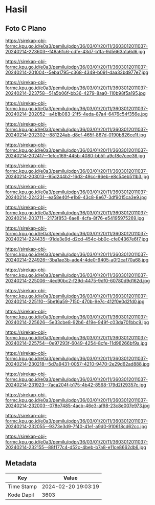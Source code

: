 # Hasil

## Foto C Plano

https://sirekap-obj-formc.kpu.go.id/e0a3/pemilu/pdpr/36/03/01/20/11/3603012011037-20240214-223603--f48a61c6-cdfe-43d7-b1fa-9d5663a1a6d6.jpg

https://sirekap-obj-formc.kpu.go.id/e0a3/pemilu/pdpr/36/03/01/20/11/3603012011037-20240214-201004--5eba1795-c368-4349-b091-daa33bd977e7.jpg

https://sirekap-obj-formc.kpu.go.id/e0a3/pemilu/pdpr/36/03/01/20/11/3603012011037-20240214-223758--51a5b06f-bb36-4279-8aa0-110b98f5a195.jpg

https://sirekap-obj-formc.kpu.go.id/e0a3/pemilu/pdpr/36/03/01/20/11/3603012011037-20240214-202052--a4b1b083-21f5-4eda-87a4-6476c54f356e.jpg

https://sirekap-obj-formc.kpu.go.id/e0a3/pemilu/pdpr/36/03/01/20/11/3603012011037-20240214-202302--881224ab-d8cf-465f-867d-0190b826ce1f.jpg

https://sirekap-obj-formc.kpu.go.id/e0a3/pemilu/pdpr/36/03/01/20/11/3603012011037-20240214-202417--1efcc169-445b-4080-bb5f-a9cf8e7cee36.jpg

https://sirekap-obj-formc.kpu.go.id/e0a3/pemilu/pdpr/36/03/01/20/11/3603012011037-20240214-203013--95d244b2-16d3-49cc-96eb-e8c54eb511b3.jpg

https://sirekap-obj-formc.kpu.go.id/e0a3/pemilu/pdpr/36/03/01/20/11/3603012011037-20240214-224231--ea58e40f-e1b9-43c8-8e67-3df9015ca3e9.jpg

https://sirekap-obj-formc.kpu.go.id/e0a3/pemilu/pdpr/36/03/01/20/11/3603012011037-20240214-203711--2173f853-6ae8-4cfa-8f76-e54195975269.jpg

https://sirekap-obj-formc.kpu.go.id/e0a3/pemilu/pdpr/36/03/01/20/11/3603012011037-20240214-224435--91de3e9d-d2cd-454c-bb0c-cfe04367e6f7.jpg

https://sirekap-obj-formc.kpu.go.id/e0a3/pemilu/pdpr/36/03/01/20/11/3603012011037-20240214-224926--3ba1ae3b-ade4-4de0-9405-a0f2caf70a68.jpg

https://sirekap-obj-formc.kpu.go.id/e0a3/pemilu/pdpr/36/03/01/20/11/3603012011037-20240214-225006--4ec90bc2-f29d-4475-9df0-60780d9d162d.jpg

https://sirekap-obj-formc.kpu.go.id/e0a3/pemilu/pdpr/36/03/01/20/11/3603012011037-20240214-225110--5be16a59-7150-470b-9e7c-412f0e0d2fd0.jpg

https://sirekap-obj-formc.kpu.go.id/e0a3/pemilu/pdpr/36/03/01/20/11/3603012011037-20240214-225626--5e33cbe8-92b6-419e-949f-c03da701bbc9.jpg

https://sirekap-obj-formc.kpu.go.id/e0a3/pemilu/pdpr/36/03/01/20/11/3603012011037-20240214-225754--0e97293f-6049-4254-8cfe-11d96266bf9a.jpg

https://sirekap-obj-formc.kpu.go.id/e0a3/pemilu/pdpr/36/03/01/20/11/3603012011037-20240214-230218--5d7a9431-0057-4210-9470-2e29d62ad888.jpg

https://sirekap-obj-formc.kpu.go.id/e0a3/pemilu/pdpr/36/03/01/20/11/3603012011037-20240214-231923--7aca204f-b175-4b42-8568-179d2f29357c.jpg

https://sirekap-obj-formc.kpu.go.id/e0a3/pemilu/pdpr/36/03/01/20/11/3603012011037-20240214-232003--078e7485-4acb-46e3-af98-23c8e007e973.jpg

https://sirekap-obj-formc.kpu.go.id/e0a3/pemilu/pdpr/36/03/01/20/11/3603012011037-20240214-232055--9373e3d9-7f40-41e1-a9d0-910618cd62cc.jpg

https://sirekap-obj-formc.kpu.go.id/e0a3/pemilu/pdpr/36/03/01/20/11/3603012011037-20240214-232155--88f177c4-d52c-4beb-b7a8-e11ce8662db6.jpg


## Metadata

| Key        | Value               |
| ---------- | ------------------- |
| Time Stamp | 2024-02-20 19:03:19 |
| Kode Dapil | 3603                |



